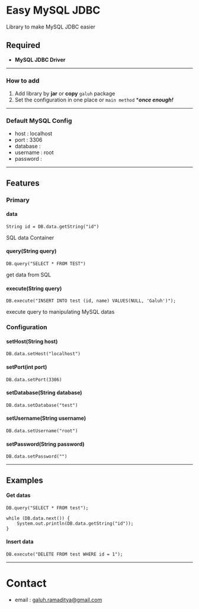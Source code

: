 # Easy MySQL JDBC

Library to make MySQL JDBC easier

## Required

- **MySQL JDBC Driver**

------------


### How to add
1. Add library by **jar** or **copy** `galuh` package
2. Set the configuration in one place or `main method` ****once enough!***

------------

### Default MySQL Config
- host				: localhost
- port				: 3306
- database		:
- username		: root
- password		:

------------

## Features

### Primary
#### data
    String id = DB.data.getString("id")
SQL data Container


#### query(String query)
	DB.query("SELECT * FROM TEST")
get data from SQL


#### execute(String query)
    DB.execute("INSERT INTO test (id, name) VALUES(NULL, 'Galuh')");
 execute query to manipulating MySQL datas


### Configuration
#### setHost(String host)
    DB.data.setHost("localhost")


#### setPort(int port)
    DB.data.setPort(3306)


#### setDatabase(String database)
    DB.data.setDatabase("test")


#### setUsername(String username)
    DB.data.setUsername("root")


#### setPassword(String password)
    DB.data.setPassword("")


------------

## Examples
#### Get datas

    DB.query("SELECT * FROM test");
    
    while (DB.data.next()) {
    	System.out.println(DB.data.getString("id"));
    }

#### Insert data
    
	DB.execute("DELETE FROM test WHERE id = 1");
    

------------

# Contact
- email : galuh.ramaditya@gmail.com
